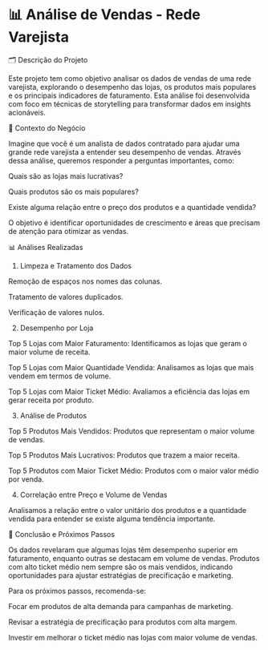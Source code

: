 # 📊 Análise de Vendas - Rede Varejista

🗂️ Descrição do Projeto

Este projeto tem como objetivo analisar os dados de vendas de uma rede varejista, explorando o desempenho das lojas, os produtos mais populares e os principais indicadores de faturamento. Esta análise foi desenvolvida com foco em técnicas de storytelling para transformar dados em insights acionáveis.

📝 Contexto do Negócio

Imagine que você é um analista de dados contratado para ajudar uma grande rede varejista a entender seu desempenho de vendas. Através dessa análise, queremos responder a perguntas importantes, como:

Quais são as lojas mais lucrativas?

Quais produtos são os mais populares?

Existe alguma relação entre o preço dos produtos e a quantidade vendida?

O objetivo é identificar oportunidades de crescimento e áreas que precisam de atenção para otimizar as vendas.

📊 Análises Realizadas

1. Limpeza e Tratamento dos Dados

Remoção de espaços nos nomes das colunas.

Tratamento de valores duplicados.

Verificação de valores nulos.

2. Desempenho por Loja

Top 5 Lojas com Maior Faturamento: Identificamos as lojas que geram o maior volume de receita.

Top 5 Lojas com Maior Quantidade Vendida: Analisamos as lojas que mais vendem em termos de volume.

Top 5 Lojas com Maior Ticket Médio: Avaliamos a eficiência das lojas em gerar receita por produto.

3. Análise de Produtos

Top 5 Produtos Mais Vendidos: Produtos que representam o maior volume de vendas.

Top 5 Produtos Mais Lucrativos: Produtos que trazem a maior receita.

Top 5 Produtos com Maior Ticket Médio: Produtos com o maior valor médio por venda.

4. Correlação entre Preço e Volume de Vendas

Analisamos a relação entre o valor unitário dos produtos e a quantidade vendida para entender se existe alguma tendência importante.

🚀 Conclusão e Próximos Passos

Os dados revelaram que algumas lojas têm desempenho superior em faturamento, enquanto outras se destacam em volume de vendas. Produtos com alto ticket médio nem sempre são os mais vendidos, indicando oportunidades para ajustar estratégias de precificação e marketing.

Para os próximos passos, recomenda-se:

Focar em produtos de alta demanda para campanhas de marketing.

Revisar a estratégia de precificação para produtos com alta margem.

Investir em melhorar o ticket médio nas lojas com maior volume de vendas.
